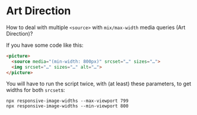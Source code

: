 # Art Direction

How to deal with multiple `<source>` with `mix/max-width` media queries (Art Direction)?

If you have some code like this:

```html
<picture>
  <source media="(min-width: 800px)" srcset="…" sizes="…">
  <img srcset="…" sizes="…" alt="…">
</picture>
```

You will have to run the script twice, with (at least) these parameters, to get widths for both `srcset`s:

```shell
npx responsive-image-widths --max-viewport 799
npx responsive-image-widths --min-viewport 800
```
